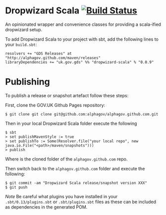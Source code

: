 # Dropwizard Scala [![Build Status](https://api.travis-ci.com/alphagov/dropwizard-scala.png?token=484eMC3Pf5FGRATtNtR3)](https://magnum.travis-ci.com/alphagov/dropwizard-scala)

An opinionated wrapper and convenience classes for providing a scala-ified
dropwizard setup.

To add Dropwizard Scala to your project with sbt, add the following lines to
your `build.sbt`:

```
resolvers += "GDS Releases" at "http://alphagov.github.com/maven/releases"
libraryDependencies += "uk.gov.gds" %% "dropwizard-scala" % "0.0.9"
```

Publishing
==========

To publish a release or snapshot artefact follow these steps:

First, clone the GOV.UK Github Pages repository:

```
$ git clone git clone git@github.com:alphagov/alphagov.github.com.git
```

Then in your local Dropwizard Scala folder execute the following

```
$ sbt
> set publishMavenStyle := true
> set publishTo := Some(Resolver.file("your local repo", new java.io.File("<path>/maven/snapshots")))
> publish
```

Where <path> is the cloned folder of the `alphagov.github.com` repo.

Then switch back to the `alphagov.github.com` folder and execute the following:

```
$ git commit -am "Dropwizard Scala release/snapshot version XXX"
$ git push
```

*Note* Be careful what plugins you have installed in your `.sbt/0.13/plugins.sbt`
or `.sbt/plugins.sbt` files as these can be included as dependencies in the
generated POM.